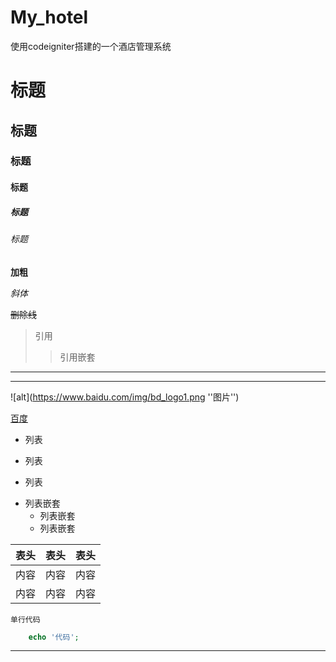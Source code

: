 # My_hotel
使用codeigniter搭建的一个酒店管理系统


# 标题 

## 标题 

### 标题 

#### 标题 

##### 标题 

###### 标题 

**加粗**

*斜体*

~~删除线~~

>引用
>>引用嵌套

---

***

![alt](https://www.baidu.com/img/bd_logo1.png ''图片'')


[百度](https://www.baidu.com/ "百度")


+ 列表
- 列表
* 列表

+ 列表嵌套
   + 列表嵌套
   + 列表嵌套
   
   
|表头|表头|表头|
|---|:--:|---:|
|内容|内容|内容|
|内容|内容|内容|

`单行代码`

```php
    echo '代码';
```






























____